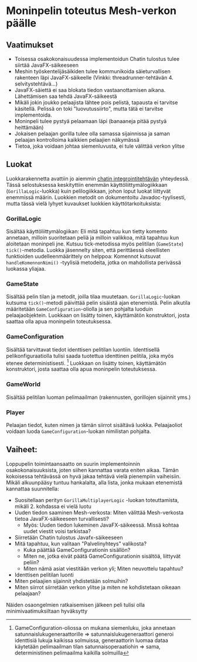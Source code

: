 # Moninpelin toteutus Mesh-verkon päälle

## Vaatimukset
- Toisessa osakokonaisuudessa implementoidun Chatin tulostus tulee siirtää JavaFX-säikeeseen
- Meshin työskentelijäsäikiden tulee kommunikoida säieturvallisen rakenteen läpi JavaFX-säikeelle (Vinkki: threadrunner-tehtävän 4. selvitystehtävä...)
- JavaFX-säiettä ei saa blokata tiedon vastaanottamisen aikana. Lähettämisen saa tehdä JavaFX-säikeestä
- Mikäli jokin joukko pelaajista lähtee pois pelistä, tapausta ei tarvitse käsitellä. Pelissä on toki "luovutussiirto", mutta tätä ei tarvitse implementoida.
- Moninpeli tulee pystyä pelaamaan läpi (banaaneja pitää pystyä heittämään)
- Jokaisen pelaajan gorilla tulee olla samassa sijainnissa ja saman pelaajan kontrolloima kaikkien pelaajien näkymässä
- Tietoa, joka voidaan johtaa siemenluvusta, ei tule välittää verkon ylitse

## Luokat
Luokkarakennetta avattiin jo aiemmin [chatin integrointitehtävän](program-flow-chat.md) yhteydessä. Tässä selostuksessa keskityttiin enemmän käyttöliittymälogiikkaan (`GorillaLogic`-luokka) kuin pelilogiikkaan, johon loput luokat liittyvät enemmissä määrin. Luokkien metodit on dokumentoitu Javadoc-tyylisesti, mutta tässä vielä lyhyet kuvaukset luokkien käyttötarkoituksista:

### GorillaLogic
Sisältää käyttöliittymälogiikan: Eli mitä tapahtuu kun tietty komento annetaan, milloin suoritetaan peliä ja milloin valikkoa, mitä tapahtuu kun aloitetaan moninpeli jne. Kutsuu tick-metodissa myös pelitilan (`GameState`) `tick()`-metodia. Luokka jäsennelty siten, että perittäessä oleellisten funktioiden uudelleenmäärittely on helppoa: Komennot kutsuvat `handleKomennonNimi()` -tyylisiä metodeita, jotka on mahdollista perivässä luokassa yliajaa.

### GameState
Sisältää pelin tilan ja metodit, joilla tilaa muutetaan. `GorillaLogic`-luokan kutsuma `tick()`-metodi päivittää pelin sisäistä ajan etenemistä. Pelin alkutila määritetään `GameConfiguration`-oliolla ja sen pohjalta luoduin pelaajaobjektein. Luokkaan on lisätty toinen, käyttämätön konstruktori, josta saattaa olla apua moninpelin toteutuksessa.

### GameConfiguration
Sisältää tarvittavat tiedot identtisen pelitilan luontiin. Identtisellä pelikonfiguraatiolla tulisi saada tuotettua identtinen pelitila, joka myös etenee deterministisesti. [^1] Luokkaan on lisätty toinen, käyttämätön konstruktori, josta saattaa olla apua moninpelin toteutuksessa.

### GameWorld
Sisältää pelitilan luoman pelimaailman (rakennusten, gorillojen sijainnit yms.)

### Player
Pelaajan tiedot, kuten nimen ja tämän siirrot sisältävä luokka. Pelaajaoliot voidaan luoda `GameConfiguration`-luokan nimilistan pohjalta.


[^1]: GameConfiguration-oliossa on mukana siemenluku, joka annetaan satunnaislukugeneraattorille => satunnaislukugeneraattori generoi identtisiä lukuja kaikissa solmuissa, generaattorin luomaa dataa käytetään pelimaailman tilan satunnaisoperaatiohin => sama, deterministinen pelimaailma kaikilla solmuilla

## Vaiheet:
Loppupelin toimintaansaatto on suurin implementoinnin osakokonaisuuksista, joten siihen kannattaa varata eniten aikaa. Tämän kokoisessa tehtävässä on hyvä jakaa tehtävä vielä pienempiin vaiheisiin. Mikäli alkuunpääsy tuntuu hankalalta, alla lista, jonka mukaan etenemistä kannattaa suunnitella:

- Suositellaan perityn `GorillaMultiplayerLogic` -luokan toteuttamista, mikäli 2. kohdassa ei vielä luotu
- Uuden tiedon saaminen Mesh-verkosta: Miten välittää Mesh-verkosta tietoa JavaFX-säikeeseen turvallisesti?
    - Myös: Uuden tiedon lukeminen JavaFX-säikeessä. Missä kohtaa uudet viestit voisi tarkistaa?
- Siirretään Chatin tulostus Javafx-säikeeseen
- Mitä tapahtuu, kun valitaan "Palvelinyhteys" valikosta?
    - Kuka päättää GameConfigurationin sisällön?
    - Miten ne, jotka eivät päätä GameConfigurationin sisältöä, liittyvät peliin?
    - Miten nämä asiat viestitään verkon yli; Miten neuvottelu tapahtuu?
- Identtisen pelitilan luonti
- Miten pelaajien sijainnit yhdistetään solmuihin?
- Miten siirrot siirretään verkon ylitse ja miten ne kohdistetaan oikeaan pelaajaan?

Näiden osaongelmien ratkaisemisen jälkeen peli tulisi olla minimivaatimuksiltaan hyväksytty